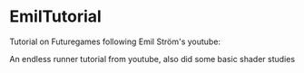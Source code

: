 # EmilTutorial
Tutorial on Futuregames following Emil Ström's youtube:

An endless runner tutorial from youtube, also did some basic shader studies
